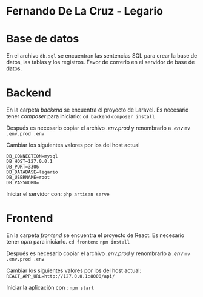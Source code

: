 # Fernando  De La Cruz - Legario

# Base de datos
En el archivo ``` db.sql ``` se encuentran las sentencias SQL para crear la base de datos, las tablas y los registros. Favor de correrlo en el servidor de base de datos.

# Backend
En la carpeta *backend* se encuentra el proyecto de Laravel. Es necesario tener *composer* para iniciarlo:
``` cd backend ```
``` composer install ```

Después es necesario copiar el archivo *.env.prod* y renombrarlo a *.env*
``` mv .env.prod .env ```

Cambiar los siguientes valores por los del host actual

```
DB_CONNECTION=mysql
DB_HOST=127.0.0.1
DB_PORT=3306
DB_DATABASE=legario
DB_USERNAME=root
DB_PASSWORD=
```
Iniciar el servidor con:
``` php artisan serve ```

# Frontend
En la carpeta *frontend* se encuentra el proyecto de React. Es necesario tener *npm* para iniciarlo.
` cd frontend `
` npm install `

Después es necesario copiar el archivo *.env.prod* y renombrarlo a *.env*
``` mv .env.prod .env ```

Cambiar los siguientes valores por los del host actual:
``` REACT_APP_URL=http://127.0.0.1:8000/api/ ```

Iniciar la aplicación con :
``` npm start ```
